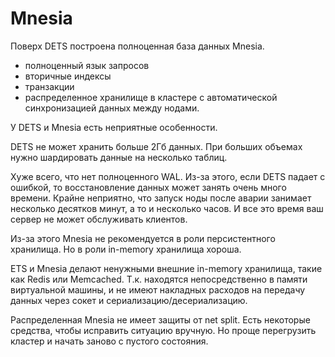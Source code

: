 # Mnesia 

Поверх DETS построена полноценная база данных Mnesia. 

- полноценный язык запросов
- вторичные индексы
- транзакции
- распределенное хранилище в кластере с автоматической синхронизацией данных между нодами.

У DETS и Mnesia есть неприятные особенности.

DETS не может хранить больше 2Гб данных. При больших объемах нужно шардировать данные на несколько таблиц.

Хуже всего, что нет полноценного WAL. Из-за этого, если DETS падает с ошибкой, то восстановление данных может занять очень много времени. Крайне неприятно, что запуск ноды после аварии занимает несколько десятков минут, а то и несколько часов. И все это время ваш сервер не может обслуживать клиентов.

Из-за этого Mnesia не рекомендуется в роли персистентного хранилища. Но в роли in-memory хранилища хороша.

ETS и Mnesia делают ненужными внешние in-memory хранилища, такие как Redis или Memcached. Т.к. находятся непосредственно в памяти виртуальной машины, и не имеют накладных расходов на передачу данных через сокет и сериализацию/десериализацию.

Распределенная Mnesia не имеет защиты от net split. Есть некоторые средства, чтобы исправить ситуацию вручную. Но проще перегрузить кластер и начать заново с пустого состояния.
